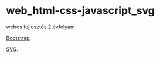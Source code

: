 # web_html-css-javascript_svg
webes fejlesztés 2.évfolyam

[Bootstrap](Bootstrap).

[SVG](SVG-2020-02-06).

